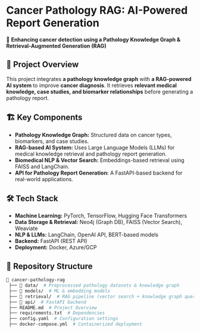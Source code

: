 # Cancer Pathology RAG: AI-Powered Report Generation  
🚀 **Enhancing cancer detection using a Pathology Knowledge Graph & Retrieval-Augmented Generation (RAG)**  

## 📌 Project Overview  
This project integrates **a pathology knowledge graph** with **a RAG-powered AI system** to improve **cancer diagnosis**. It retrieves **relevant medical knowledge, case studies, and biomarker relationships** before generating a pathology report.  

## 🏗️ Key Components  
- **Pathology Knowledge Graph:** Structured data on cancer types, biomarkers, and case studies.  
- **RAG-based AI System:** Uses Large Language Models (LLMs) for medical knowledge retrieval and pathology report generation.  
- **Biomedical NLP & Vector Search:** Embeddings-based retrieval using FAISS and LangChain.  
- **API for Pathology Report Generation:** A FastAPI-based backend for real-world applications.  

## 🛠️ Tech Stack  
- **Machine Learning:** PyTorch, TensorFlow, Hugging Face Transformers  
- **Data Storage & Retrieval:** Neo4j (Graph DB), FAISS (Vector Search), Weaviate  
- **NLP & LLMs:** LangChain, OpenAI API, BERT-based models  
- **Backend:** FastAPI (REST API)  
- **Deployment:** Docker, Azure/GCP  

## 📂 Repository Structure  
```bash
📂 cancer-pathology-rag  
 ├── 📂 data/  # Preprocessed pathology datasets & knowledge graph  
 ├── 📂 models/  # ML & embedding models  
 ├── 📂 retrieval/  # RAG pipeline (vector search + knowledge graph querying)  
 ├── 📂 api/  # FastAPI backend  
 ├── README.md  # Project Overview  
 ├── requirements.txt  # Dependencies  
 ├── config.yaml  # Configuration settings  
 ├── docker-compose.yml  # Containerized deployment  
